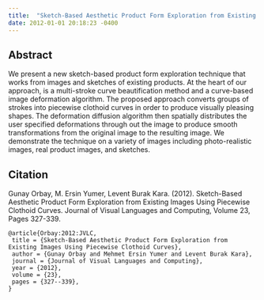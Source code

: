 ```yaml
---
title:  "Sketch-Based Aesthetic Product Form Exploration from Existing Images Using Piecewise Clothoid Curves"
date: 2012-01-01 20:18:23 -0400
---
```


## Abstract

We present a new sketch-based product form exploration technique that works from images and sketches of existing products. At the heart of our approach, is a multi-stroke curve beautification method and a curve-based image deformation algorithm. The proposed approach converts groups of strokes into piecewise clothoid curves in order to produce visually pleasing shapes. The deformation diffusion algorithm then spatially distributes the user specified deformations through out the image to produce smooth transformations from the original image to the resulting image. We demonstrate the technique on a variety of images including photo-realistic images, real product images, and sketches.

## Citation

Gunay Orbay, M. Ersin Yumer, Levent Burak Kara. (2012). Sketch-Based Aesthetic Product Form Exploration from Existing Images Using Piecewise Clothoid Curves. Journal of Visual Languages and Computing, Volume 23, Pages 327-339.

```
@article{Orbay:2012:JVLC,
 title = {Sketch-Based Aesthetic Product Form Exploration from Existing Images Using Piecewise Clothoid Curves},
 author = {Gunay Orbay and Mehmet Ersin Yumer and Levent Burak Kara},
 journal = {Journal of Visual Languages and Computing},
 year = {2012},
 volume = {23},
 pages = {327--339},
}
```

<!-- ![Clothoid curve fitting]({{ "/images/publications/2012-JVLC-0.png" | absolute_url }}) -->

